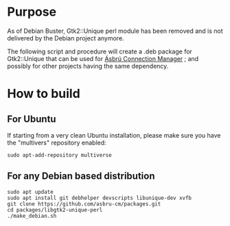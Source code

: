 # Purpose

As of Debian Buster, Gtk2::Unique perl module has been removed and is not delivered by the Debian project anymore.

The following script and procedure will create a .deb package for Gtk2::Unique that can be used for [Ásbrú Connection Manager](https://asbru-cm.net) ; and possibly for other projects having the same dependency.

# How to build

## For Ubuntu

If starting from a very clean Ubuntu installation, please make sure you have the "multivers" repository enabled:

    sudo apt-add-repository multiverse

## For any Debian based distribution

    sudo apt update
    sudo apt install git debhelper devscripts libunique-dev xvfb
    git clone https://github.com/asbru-cm/packages.git
    cd packages/libgtk2-unique-perl
    ./make_debian.sh
